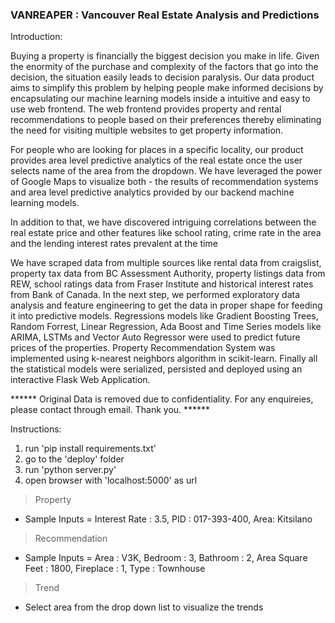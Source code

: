### VANREAPER : Vancouver Real Estate Analysis and Predictions

Introduction:

Buying a property is financially the biggest decision you make in life. Given the enormity of the purchase and complexity of the factors that go into the decision, the situation easily leads to decision paralysis. Our data product aims to simplify this problem by helping people make informed decisions by encapsulating our machine learning models inside a intuitive and easy to use web frontend. The web frontend provides property and rental recommendations to people based on their preferences thereby eliminating the need for visiting multiple websites to get property information.	

For people who are looking for places in a specific locality, our product provides area level predictive analytics of the real estate once the user selects name of the area from the dropdown. We have leveraged the power of Google Maps to visualize both - the results of recommendation systems and area level predictive analytics provided by our backend machine learning models. 

In addition to that, we have discovered intriguing correlations between the real estate price and other features like school rating, crime rate in the area and the lending interest rates prevalent at the time 

We have scraped data from multiple sources like rental data from craigslist, property tax data from BC Assessment Authority, property listings data from REW, school ratings data from Fraser Institute and historical interest rates from Bank of Canada. In the next step, we performed exploratory data analysis and feature engineering to get the data in proper shape for feeding it into predictive models. Regressions models like Gradient Boosting Trees, Random Forrest, Linear Regression, Ada Boost and Time Series models like ARIMA, LSTMs and Vector Auto Regressor were used to predict future prices of the properties. Property Recommendation System was implemented using k-nearest neighbors algorithm in scikit-learn. Finally all the statistical models were serialized, persisted and deployed using an interactive Flask Web Application.

****** Original Data is removed due to confidentiality. For any enquireies, please contact through email. Thank you. ******

Instructions:

1. run 'pip install requirements.txt'
2. go to the 'deploy' folder
3. run 'python server.py'
4. open browser with 'localhost:5000' as url

>Property 
- Sample Inputs = Interest Rate : 3.5, PID : 017-393-400, Area: Kitsilano

>Recommendation
- Sample Inputs = Area : V3K, Bedroom : 3, Bathroom : 2, Area Square Feet : 1800, Fireplace : 1, Type : Townhouse 

>Trend
- Select area from the drop down list to visualize the trends

